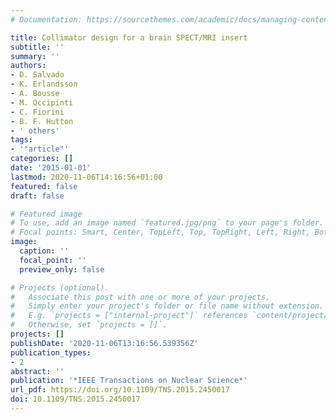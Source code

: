 ```yaml
---
# Documentation: https://sourcethemes.com/academic/docs/managing-content/

title: Collimator design for a brain SPECT/MRI insert
subtitle: ''
summary: ''
authors:
- D. Salvado
- K. Erlandsson
- A. Bousse
- M. Occipinti
- C. Fiorini
- B. F. Hutton
- ' others'
tags:
- '"article"'
categories: []
date: '2015-01-01'
lastmod: 2020-11-06T14:16:56+01:00
featured: false
draft: false

# Featured image
# To use, add an image named `featured.jpg/png` to your page's folder.
# Focal points: Smart, Center, TopLeft, Top, TopRight, Left, Right, BottomLeft, Bottom, BottomRight.
image:
  caption: ''
  focal_point: ''
  preview_only: false

# Projects (optional).
#   Associate this post with one or more of your projects.
#   Simply enter your project's folder or file name without extension.
#   E.g. `projects = ["internal-project"]` references `content/project/deep-learning/index.md`.
#   Otherwise, set `projects = []`.
projects: []
publishDate: '2020-11-06T13:16:56.539356Z'
publication_types:
- 2
abstract: ''
publication: '*IEEE Transactions on Nuclear Science*'
url_pdf: https://doi.org/10.1109/TNS.2015.2450017
doi: 10.1109/TNS.2015.2450017
---
```

